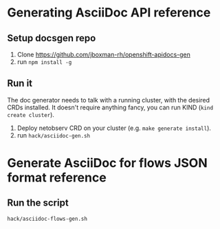 # Generating AsciiDoc API reference

## Setup docsgen repo

1. Clone https://github.com/jboxman-rh/openshift-apidocs-gen
2. run `npm install -g`

## Run it

The doc generator needs to talk with a running cluster, with the desired CRDs installed. It doesn't require anything fancy, you can run KIND (`kind create cluster`).

1. Deploy netobserv CRD on your cluster (e.g. `make generate install`).
2. run `hack/asciidoc-gen.sh`

# Generate AsciiDoc for flows JSON format reference

## Run the script

```bash
hack/asciidoc-flows-gen.sh 
```
